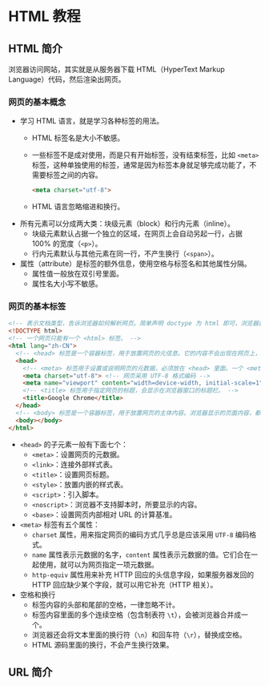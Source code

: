 # HTML 教程

## HTML 简介

浏览器访问网站，其实就是从服务器下载 HTML（HyperText Markup Language）代码，然后渲染出网页。

### 网页的基本概念

- 学习 HTML 语言，就是学习各种标签的用法。
    - HTML 标签名是大小不敏感。
    - 一些标签不是成对使用，而是只有开始标签，没有结束标签，比如 `<meta>` 标签，这种单独使用的标签，通常是因为标签本身就足够完成功能了，不需要标签之间的内容。

        ```html
        <meta charset="utf-8">
        ```

    - HTML 语言忽略缩进和换行。
- 所有元素可以分成两大类：块级元素（block）和行内元素（inline）。
    - 块级元素默认占据一个独立的区域，在网页上会自动另起一行，占据 100% 的宽度（`<p>`）。
    - 行内元素默认与其他元素在同一行，不产生换行（`<span>`）。
- 属性（attribute）是标签的额外信息，使用空格与标签名和其他属性分隔。
    - 属性值一般放在双引号里面。
    - 属性名大小写不敏感。

### 网页的基本标签

```html
<!-- 表示文档类型，告诉浏览器如何解析网页。简单声明 doctype 为 html 即可，浏览器就会按照 HTML5 的规则处理网页。 -->
<!DOCTYPE html>
<!-- 一个网页只能有一个 <html> 标签。 -->
<html lang="zh-CN">
  <!-- <head> 标签是一个容器标签，用于放置网页的元信息。它的内容不会出现在网页上，而是为网页  渲染提供额外信息。 -->
  <head>
    <!-- <meta> 标签用于设置或说明网页的元数据，必须放在 <head> 里面。一个 <meta> 标签就是一    项元数据，网页可以有多个 <meta>。<meta> 标签约定放在 <head> 内容的最前面。 -->
    <meta charset="utf-8"> <!-- 网页采用 UTF-8 格式编码 -->
    <meta name="viewport" content="width=device-width, initial-scale=1"> <!-- 网页在手机端可以自动缩放 -->
    <!-- <title> 标签用于指定网页的标题，会显示在浏览器窗口的标题栏。 -->
    <title>Google Chrome</title>
  </head>
  <!-- <body> 标签是一个容器标签，用于放置网页的主体内容。浏览器显示的页面内容，都放置在它的内部。它是 <html> 的第二个子元素，紧跟在 <head> 后面。 -->
  <body></body>
</html>
```

- `<head>` 的子元素一般有下面七个：
    - `<meta>`：设置网页的元数据。
    - `<link>`：连接外部样式表。
    - `<title>`：设置网页标题。
    - `<style>`：放置内嵌的样式表。
    - `<script>`：引入脚本。
    - `<noscript>`：浏览器不支持脚本时，所要显示的内容。
    - `<base>`：设置网页内部相对 URL 的计算基准。
- `<meta>` 标签有五个属性：
    - `charset` 属性，用来指定网页的编码方式几乎总是应该采用 `UTF-8` 编码格式。
    - `name` 属性表示元数据的名字，`content` 属性表示元数据的值。它们合在一起使用，就可以为网页指定一项元数据。
    - `http-equiv` 属性用来补充 HTTP 回应的头信息字段，如果服务器发回的 HTTP 回应缺少某个字段，就可以用它补充（HTTP 相关）。
- 空格和换行
    - 标签内容的头部和尾部的空格，一律忽略不计。
    - 标签内容里面的多个连续空格（包含制表符 `\t`），会被浏览器合并成一个。
    - 浏览器还会将文本里面的换行符（`\n`）和回车符（`\r`），替换成空格。
    - HTML 源码里面的换行，不会产生换行效果。

## URL 简介
